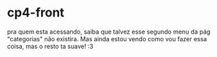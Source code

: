 # cp4-front


pra quem esta acessando, saiba que talvez esse segundo menu da pág "categorias" não existira. Mas ainda estou vendo como vou fazer essa coisa, mas o resto ta suave! :3